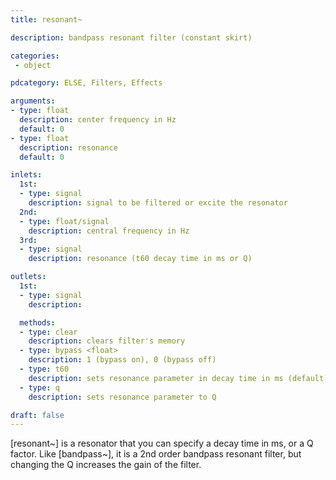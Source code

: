 ```yaml
---
title: resonant~

description: bandpass resonant filter (constant skirt)

categories:
 - object

pdcategory: ELSE, Filters, Effects

arguments:
- type: float
  description: center frequency in Hz
  default: 0
- type: float
  description: resonance
  default: 0

inlets:
  1st:
  - type: signal
    description: signal to be filtered or excite the resonator
  2nd:
  - type: float/signal
    description: central frequency in Hz
  3rd:
  - type: signal
    description: resonance (t60 decay time in ms or Q)

outlets:
  1st:
  - type: signal
    description:

  methods:
  - type: clear
    description: clears filter's memory
  - type: bypass <float>
    description: 1 (bypass on), 0 (bypass off)
  - type: t60 
    description: sets resonance parameter in decay time in ms (default)
  - type: q
    description: sets resonance parameter to Q

draft: false
---
```


[resonant~] is a resonator that you can specify a decay time in ms, or a Q factor. Like [bandpass~], it is a 2nd order bandpass resonant filter, but changing the Q increases the gain of the filter.
